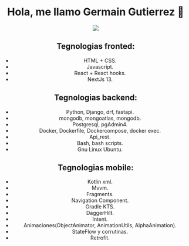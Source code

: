 <div align="center">
<h1 align="center">Hola, me llamo Germain Gutierrez 👋</h1>
  
<img src="https://ichef.bbci.co.uk/news/640/cpsprodpb/11D93/production/_121270137_gettyimages-584047706.jpg">

<br>

## Tegnologias fronted:
- HTML + CSS.
- Javascript.
- React + React hooks.
- NextJs 13.
  
## Tegnologias backend:

- Python, Django, drf, fastapi.
- mongodb, mongoatlas, mongodb.
- Postgresql, pgAdmin4.
- Docker, Dockerfile, Dockercompose, docker exec. 
- Api_rest.
- Bash, bash scripts.
- Gnu Linux Ubuntu.

## Tegnologias mobile:
- Kotlin xml.
- Mvvm.
- Fragments.
- Navigation Component.
- Gradle KTS.
- DaggerHilt.
- Intent.
- Animaciones(ObjectAnimator, AnimationUtils, AlphaAnimation).
- StateFlow y corrutinas.
- Retrofit.

<br>
  
  
  
<!--
**gergg90/gergg90** is a ✨ _special_ ✨ repository because its `README.md` (this file) appears on your GitHub profile.

Here are some ideas to get you started:

- 🔭 I’m currently working on ...
- 🌱 I’m currently learning ...
- 👯 I’m looking to collaborate on ...
- 🤔 I’m looking for help with ...
- 💬 Ask me about ...
- 📫 How to reach me: ...
- 😄 Pronouns: ...
- ⚡ Fun fact: ...
-->

